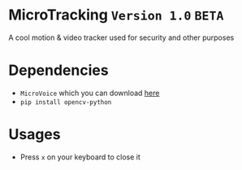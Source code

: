 # MicroTracking `Version 1.0` ```BETA```
A cool motion &amp; video tracker used for security and other purposes 

# Dependencies
- `MicroVoice` which you can download [here](https://github.com/MioCoding/MicroVoice)
- `pip install opencv-python`

# Usages
- Press `x` on your keyboard to close it
